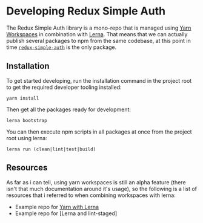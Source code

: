 # Developing Redux Simple Auth

The Redux Simple Auth library is a mono-repo that is managed using 
[Yarn Workspaces] in combination with [Lerna]. That means that we can actually 
publish several packages to npm from the same codebase, at this point in time
[`redux-simple-auth`] is the only package.

## Installation

To get started developing, run the installation command in the project root to 
get the required developer tooling installed:

```
yarn install
```

Then get all the packages ready for development:  

```
lerna bootstrap
```

You can then execute npm scripts in all packages at once from the project root 
using lerna:

```
lerna run (clean|lint|test|build)
```

## Resources

As far as i can tell, using yarn workspaces is still an alpha feature (there 
isn't that much documentation around it's usage), so the following is a list
of resources that i referred to when combining workspaces with lerna:

* Example repo for [Yarn with Lerna]
* Example repo for [Lerna and lint-staged] 


[Yarn Workspaces]: https://yarnpkg.com/lang/en/docs/workspaces/
[Lerna]: https://github.com/lerna/lerna
[`redux-simple-auth`]: https://github.com/jerelmiller/redux-simple-auth/blob/master/packages/redux-simple-auth/README.md
[Yarn with Lerna]: https://github.com/Quramy/lerna-yarn-workspaces-example
[Lerna with lint-staged]: https://github.com/sudo-suhas/lint-staged-multi-pkg